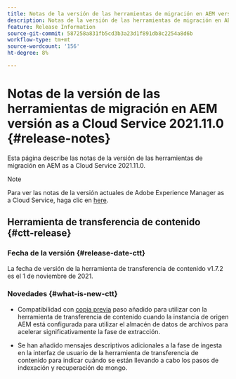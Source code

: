```yaml
---
title: Notas de la versión de las herramientas de migración en AEM versión as a Cloud Service 2021.11.0
description: Notas de la versión de las herramientas de migración en AEM versión as a Cloud Service 2021.11.0
feature: Release Information
source-git-commit: 587258a831fb5cd3b3a23d1f891db8c2254a8d6b
workflow-type: tm+mt
source-wordcount: '156'
ht-degree: 8%

---
```



# Notas de la versión de las herramientas de migración en AEM versión as a Cloud Service 2021.11.0 {#release-notes}

Esta página describe las notas de la versión de las herramientas de migración en AEM as a Cloud Service 2021.11.0.

>[!NOTE]
>Para ver las notas de la versión actuales de Adobe Experience Manager as a Cloud Service, haga clic en [here](https://experienceleague.adobe.com/docs/experience-manager-cloud-service/release-notes/release-notes/release-notes-current.html?lang=es).

## Herramienta de transferencia de contenido {#ctt-release}

### Fecha de la versión {#release-date-ctt}

La fecha de versión de la herramienta de transferencia de contenido v1.7.2 es el 1 de noviembre de 2021.

### Novedades {#what-is-new-ctt}

* Compatibilidad con [copia previa](https://experienceleague.adobe.com/docs/experience-manager-cloud-service/moving/cloud-migration/content-transfer-tool/handling-large-content-repositories.html?lang=en) paso añadido para utilizar con la herramienta de transferencia de contenido cuando la instancia de origen AEM está configurada para utilizar el almacén de datos de archivos para acelerar significativamente la fase de extracción.

* Se han añadido mensajes descriptivos adicionales a la fase de ingesta en la interfaz de usuario de la herramienta de transferencia de contenido para indicar cuándo se están llevando a cabo los pasos de indexación y recuperación de mongo.